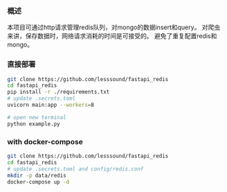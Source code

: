 ### 概述
  本项目可通过http请求管理redis队列，对mongo的数据insert和query。
  对爬虫来讲，保存数据时，网络请求消耗的时间是可接受的。
  避免了重复配置redis和mongo。

### 直接部署

```sh
git clone https://github.com/lesssound/fastapi_redis
cd fastapi_redis 
pip install -r ./requirements.txt
# update .secrets.toml
uvicorn main:app --workers=8

# open new terminal
python example.py
```

### with docker-compose
```sh
git clone https://github.com/lesssound/fastapi_redis
cd fastapi_redis 
# update .secrets.toml and config/redis.conf
mkdir -p data/redis
docker-compose up -d
```
